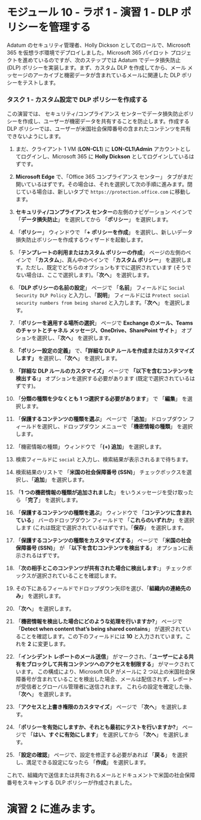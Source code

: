 # モジュール 10 - ラボ 1 - 演習 1 - DLP ポリシーを管理する  


Adatum のセキュリティ管理者、Holly Dickson としてのロールで、Microsoft 365 を仮想ラボ環境でデプロイしました。Microsoft 365 パイロット プロジェクトを進めているのですが、次のステップでは Adatum でデータ損失防止 (DLP) ポリシーを実装します。まず、カスタム DLP を作成してから、メール メッセージのアーカイブと機密データが含まれているメールに関連した DLP ポリシーをテストします。 

### タスク 1 - カスタム設定で DLP ポリシーを作成する

この演習では、 セキュリティ/コンプライアンス センターでデータ損失防止ポリシーを作成し、ユーザーが機密データを共有することを防止します。作成する DLP ポリシーでは、ユーザーが米国社会保障番号の含まれたコンテンツを共有できないようにします。

1. まだ、クライアント 1 VM (**LON-CL1**) に **LON-CL1\Admin** アカウントとしてログインし、Microsoft 365 に **Holly Dickson** としてログインしているはずです。 

2. **Microsoft Edge** で、「Office 365 コンプライアンス センター」 タブがまだ開いているはずです。その場合は、それを選択して次の手順に進みます。閉じている場合は、新しいタブで `https://protection.office.com` に移動します。

3. **セキュリティ/コンプライアンス センター**の左側のナビゲーション ペインで 「**データ損失防止**」 を選択してから 「**ポリシー**」 を選択します。

4. 「**ポリシー**」 ウィンドウで 「**+ ポリシーを作成**」 を選択し、新しいデータ損失防止ポリシーを作成するウィザードを起動します。

5. 「**テンプレートの利用またはカスタム ポリシーの作成**」 ページの左側のペインで 「**カスタム**」、真ん中のペインで 「**カスタム ポリシー**」 を選択します。ただし、既定でどちらのオプションもすでに選択されています (そうでない場合は、ここで選択します)。「**次へ**」 を選択します。

6. 「**DLP ポリシーの名前の設定**」 ページで 「**名前**」 フィールドに `Social Security DLP Policy` と入力し、「**説明**」 フィールドには `Protect social security numbers from being shared` と入力します。「**次へ**」 を選択します。

7. 「**ポリシーを適用する場所の選択**」 ページで **Exchange のメール、Teams のチャットとチャネル メッセージ、OneDrive、SharePoint サイト**」 オプションを選択し、「**次へ**」 を選択します。

8. **「ポリシー設定の定義」** で、**「詳細な DLP ルールを作成またはカスタマイズします」** を選択し、「**次へ**」 を選択します。

8. **「詳細な DLP ルールのカスタマイズ」** ページで **「以下を含むコンテンツを検出する:」** オプションを選択する必要があります (既定で選択されているはずです)。

9. 「**分類の種類を少なくとも 1 つ選択する必要があります**」 で 「**編集**」 を選択します。

10. 「**保護するコンテンツの種類を選ぶ**」 ページで 「**追加**」 ドロップダウン フィールドを選択し、ドロップダウン メニューで 「**機密情報の種類**」 を選択します。

11. 「機密情報の種類」 ウィンドウで 「**(+) 追加**」 を選択します。

12. 検索フィールドに `social` と入力し、検索結果が表示されるまで待ちます。

13. 検索結果のリストで 「**米国の社会保障番号 (SSN)**」 チェックボックスを選択し、「**追加**」 を選択します。

14. 「**1 つの機密情報の種類が追加されました**」 をいうメッセージを受け取ったら 「**完了**」 を選択します。

15. 「**保護するコンテンツの種類を選ぶ**」 ウィンドウで 「**コンテンツに含まれている**」 バーのドロップダウン フィールドで 「**これらのいずれか**」 を選択します (これは既定で選択されているはずです)。「**保存**」 を選択します。

16. 「**保護するコンテンツの種類をカスタマイズする**」 ページで 「**米国の社会保障番号 (SSN)**」 が 「**以下を含むコンテンツを検出する**」 オプションに表示されるはずです。

17. 「**次の相手とこのコンテンツが共有された場合に検出します:**」 チェックボックスが選択されていることを確認します。

18. その下にあるフィールドでドロップダウン矢印を選び、「**組織内の連絡先のみ**」 を選択します。

19. 「**次へ**」 を選択します。

20. 「**機密情報を検出した場合にどのような処理を行いますか?**」 ページで 「**Detect when content that’s being shared contains**」 が選択されていることを確認します。この下のフィールドには **10** と入力されています。これを **2** に変更します。 

21. 「**インシデント レポートのメール送信**」 がマークされ、「**ユーザーによる共有をブロックして共有コンテンツへのアクセスを制限する**」 がマークされています。  この構成により、Microsoft DLP がメールに 2 つ以上の米国社会保障番号が含まれていることを検出した場合、メールは配信されず、レポートが受信者とグローバル管理者に送信されます。  これらの設定を確定した後、「**次へ**」 を選択します。

21. 「**アクセスと上書き権限のカスタマイズ**」 ページで 「**次へ**」 を選択します。

22. 「**ポリシーを有効にしますか、それとも最初にテストを行いますか?**」 ページで 「**はい、すぐに有効にします**」 を選択してから 「**次へ**」 を選択します。

22. 「**設定の確認**」 ページで、設定を修正する必要があれば 「**戻る**」 を選択し、満足できる設定になったら 「**作成**」 を選択します。

これで、組織内で送信または共有されるメールとドキュメントで米国の社会保障番号をスキャンする DLP ポリシーが作成されました。


# 演習 2 に進みます。 
